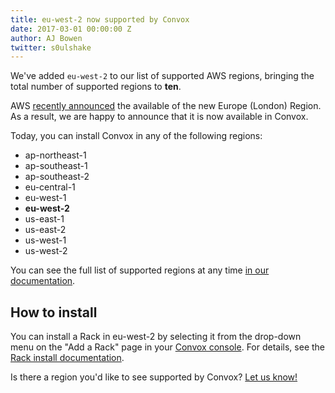 ```yaml
---
title: eu-west-2 now supported by Convox
date: 2017-03-01 00:00:00 Z
author: AJ Bowen
twitter: s0ulshake
---
```


We've added `eu-west-2` to our list of supported AWS regions, bringing the total number of supported regions to **ten**.

<!--more-->

AWS [recently announced](https://aws.amazon.com/about-aws/whats-new/2016/12/announcing-the-aws-europe-london-region/) the available of the new Europe (London) Region. As a result, we are happy to announce that it is now available in Convox.

Today, you can install Convox in any of the following regions:

- ap-northeast-1
- ap-southeast-1
- ap-southeast-2
- eu-central-1
- eu-west-1
- **eu-west-2**
- us-east-1
- us-east-2
- us-west-1
- us-west-2

You can see the full list of supported regions at any time [in our documentation](https://convox.com/docs/supported-aws-regions).

## How to install

You can install a Rack in eu-west-2 by selecting it from the drop-down menu on the "Add a Rack" page in your [Convox console](https://console.convox.com/). For details, see the [Rack install documentation](https://convox.com/docs/installing-a-rack/).

Is there a region you'd like to see supported by Convox? [Let us know!](https://twitter.com/goconvox)
